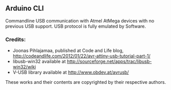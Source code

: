 ## Arduino CLI

Commandline USB communication with Atmel AtMega devices with no previous USB support.
USB protocol is fully emulated by Software.


### Credits:

* Joonas Pihlajamaa, published at Code and Life blog, http://codeandlife.com/2012/01/22/avr-attiny-usb-tutorial-part-1/
* libusb-win32 available at http://sourceforge.net/apps/trac/libusb-win32/wiki
* V-USB library available at http://www.obdev.at/avrusb/

These works and their contents are copyrighted by their respective authors.
